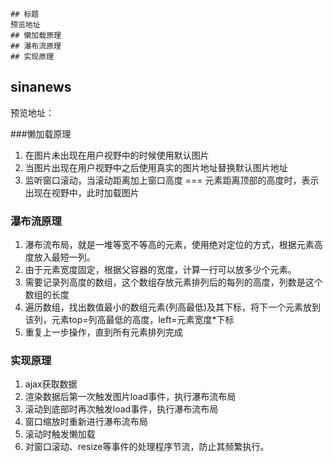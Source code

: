 ```
## 标题
预览地址
## 懒加载原理
## 瀑布流原理
## 实现原理
```

## sinanews

预览地址：

###懒加载原理

1. 在图片未出现在用户视野中的时候使用默认图片
2. 当图片出现在用户视野中之后使用真实的图片地址替换默认图片地址
3. 监听窗口滚动，当滚动距离加上窗口高度 === 元素距离顶部的高度时，表示出现在视野中，此时加载图片

### 瀑布流原理

1. 瀑布流布局，就是一堆等宽不等高的元素，使用绝对定位的方式，根据元素高度放入最短一列。
2. 由于元素宽度固定，根据父容器的宽度，计算一行可以放多少个元素。
3. 需要记录列高度的数组，这个数组存放元素排列后的每列的高度，列数是这个数组的长度
4. 遍历数组，找出数值最小的数组元素(列高最低)及其下标，将下一个元素放到该列，元素top=列高最低的高度，left=元素宽度*下标
5. 重复上一步操作，直到所有元素排列完成

### 实现原理

1. ajax获取数据
2. 渲染数据后第一次触发图片load事件，执行瀑布流布局
3. 滚动到底部时再次触发load事件，执行瀑布流布局
4. 窗口缩放时重新进行瀑布流布局
5. 滚动时触发懒加载
6. 对窗口滚动、resize等事件的处理程序节流，防止其频繁执行。